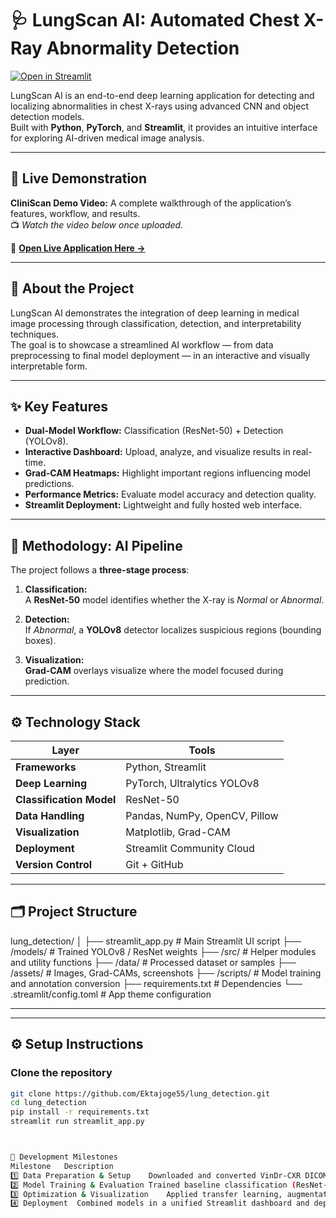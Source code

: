 # 🩺 LungScan AI: Automated Chest X-Ray Abnormality Detection

[![Open in Streamlit](https://static.streamlit.io/badges/streamlit_badge_black_white.svg)](https://infosys-project-awctidx2cpngvabdrxdq8k.streamlit.app/)

LungScan AI is an end-to-end deep learning application for detecting and localizing abnormalities in chest X-rays using advanced CNN and object detection models.  
Built with **Python**, **PyTorch**, and **Streamlit**, it provides an intuitive interface for exploring AI-driven medical image analysis.

---

## 🎥 Live Demonstration

**CliniScan Demo Video:** A complete walkthrough of the application’s features, workflow, and results.  
📺 *Watch the video below once uploaded.*

🔗 [**Open Live Application Here →**](https://infosys-project-awctidx2cpngvabdrxdq8k.streamlit.app/)

---

## 🧠 About the Project

LungScan AI demonstrates the integration of deep learning in medical image processing through classification, detection, and interpretability techniques.  
The goal is to showcase a streamlined AI workflow — from data preprocessing to final model deployment — in an interactive and visually interpretable form.

---

## ✨ Key Features

- **Dual-Model Workflow:** Classification (ResNet-50) + Detection (YOLOv8).  
- **Interactive Dashboard:** Upload, analyze, and visualize results in real-time.  
- **Grad-CAM Heatmaps:** Highlight important regions influencing model predictions.  
- **Performance Metrics:** Evaluate model accuracy and detection quality.  
- **Streamlit Deployment:** Lightweight and fully hosted web interface.

---

## 🧩 Methodology: AI Pipeline

The project follows a **three-stage process**:

1. **Classification:**  
   A **ResNet-50** model identifies whether the X-ray is *Normal* or *Abnormal*.  

2. **Detection:**  
   If *Abnormal*, a **YOLOv8** detector localizes suspicious regions (bounding boxes).  

3. **Visualization:**  
   **Grad-CAM** overlays visualize where the model focused during prediction.

---

## ⚙️ Technology Stack

| Layer | Tools |
|-------|-------|
| **Frameworks** | Python, Streamlit |
| **Deep Learning** | PyTorch, Ultralytics YOLOv8 |
| **Classification Model** | ResNet-50 |
| **Data Handling** | Pandas, NumPy, OpenCV, Pillow |
| **Visualization** | Matplotlib, Grad-CAM |
| **Deployment** | Streamlit Community Cloud |
| **Version Control** | Git + GitHub |

---

## 🗂️ Project Structure

lung_detection/
│
├── streamlit_app.py # Main Streamlit UI script
├── /models/ # Trained YOLOv8 / ResNet weights
├── /src/ # Helper modules and utility functions
├── /data/ # Processed dataset or samples
├── /assets/ # Images, Grad-CAMs, screenshots
├── /scripts/ # Model training and annotation conversion
├── requirements.txt # Dependencies
└── .streamlit/config.toml # App theme configuration

---



---

## ⚙️ Setup Instructions

### Clone the repository
```bash
git clone https://github.com/Ektajoge55/lung_detection.git
cd lung_detection
pip install -r requirements.txt
streamlit run streamlit_app.py



🚀 Development Milestones
Milestone	Description
1️⃣ Data Preparation & Setup	Downloaded and converted VinDr-CXR DICOMs to PNG/JPEG; converted annotations to YOLO format.
2️⃣ Model Training & Evaluation	Trained baseline classification (ResNet-50) and detection (YOLOv8) models.
3️⃣ Optimization & Visualization	Applied transfer learning, augmentations, and Grad-CAM interpretability.
4️⃣ Deployment	Combined models in a unified Streamlit dashboard and deployed the web app.
